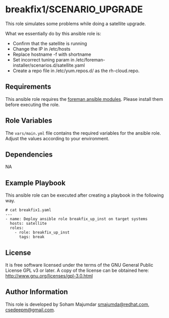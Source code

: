 breakfix1/SCENARIO_UPGRADE
=========

This role simulates some problems while doing a satellite upgrade.

What we essentially do by this ansible role is:

* Confirm that the satellite is running
* Change the IP in /etc/hosts
* Replace hostname -f with shortname
* Set incorrect tuning param in /etc/foreman-installer/scenarios.d/satellite.yaml
* Create a repo file in /etc/yum.repos.d/ as the rh-cloud.repo.


Requirements
------------

This ansible role requires the [foreman ansible modules](https://github.com/theforeman/foreman-ansible-modules/). Please install them before executing the role.

Role Variables
--------------

The `vars/main.yml` file contains the required variables for the ansible role. Adjust the values according to your environment.

Dependencies
------------

NA

Example Playbook
----------------

This ansible role can be executed after creating a playbook in the following way.

~~~
# cat breakfix1.yaml
---
- name: Deploy ansible role breakfix_up_inst on target systems
  hosts: satellite
  roles:
    - role: breakfix_up_inst
      tags: break
~~~

License
-------

It is free software licensed under the terms of the GNU General Public License GPL v3 or later. A copy of the license can be obtained here: http://www.gnu.org/licenses/gpl-3.0.html

Author Information
------------------

This role is developed by Soham Majumdar <smajumda@redhat.com>, <csedeepm@gmail.com>.
